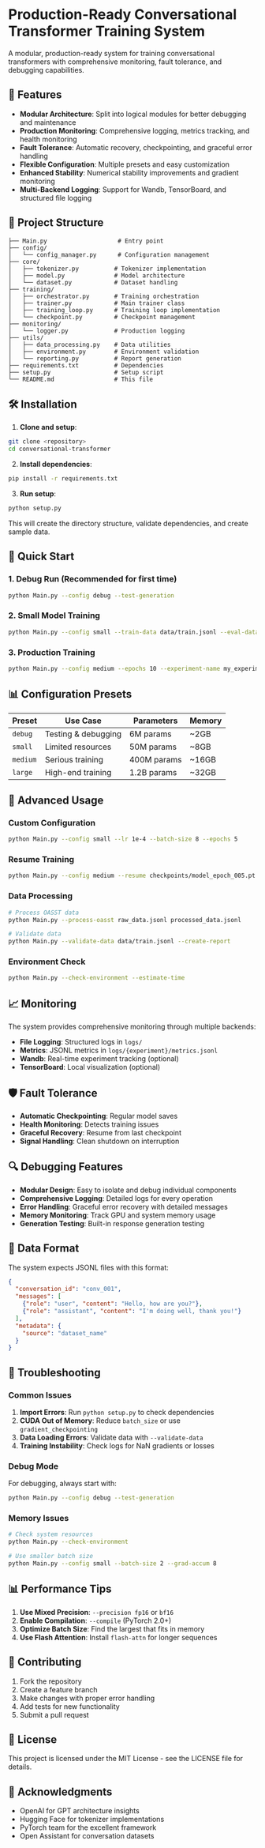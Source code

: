 # Production-Ready Conversational Transformer Training System

A modular, production-ready system for training conversational transformers with comprehensive monitoring, fault tolerance, and debugging capabilities.

## 🚀 Features

- **Modular Architecture**: Split into logical modules for better debugging and maintenance
- **Production Monitoring**: Comprehensive logging, metrics tracking, and health monitoring
- **Fault Tolerance**: Automatic recovery, checkpointing, and graceful error handling
- **Flexible Configuration**: Multiple presets and easy customization
- **Enhanced Stability**: Numerical stability improvements and gradient monitoring
- **Multi-Backend Logging**: Support for Wandb, TensorBoard, and structured file logging

## 📁 Project Structure

```
├── Main.py                    # Entry point
├── config/
│   └── config_manager.py      # Configuration management
├── core/
│   ├── tokenizer.py          # Tokenizer implementation
│   ├── model.py              # Model architecture
│   └── dataset.py            # Dataset handling
├── training/
│   ├── orchestrator.py       # Training orchestration
│   ├── trainer.py            # Main trainer class
│   ├── training_loop.py      # Training loop implementation
│   └── checkpoint.py         # Checkpoint management
├── monitoring/
│   └── logger.py             # Production logging
├── utils/
│   ├── data_processing.py    # Data utilities
│   ├── environment.py        # Environment validation
│   └── reporting.py          # Report generation
├── requirements.txt          # Dependencies
├── setup.py                  # Setup script
└── README.md                 # This file
```

## 🛠️ Installation

1. **Clone and setup**:
```bash
git clone <repository>
cd conversational-transformer
```

2. **Install dependencies**:
```bash
pip install -r requirements.txt
```

3. **Run setup**:
```bash
python setup.py
```

This will create the directory structure, validate dependencies, and create sample data.

## 🚀 Quick Start

### 1. Debug Run (Recommended for first time)
```bash
python Main.py --config debug --test-generation
```

### 2. Small Model Training
```bash
python Main.py --config small --train-data data/train.jsonl --eval-data data/eval.jsonl
```

### 3. Production Training
```bash
python Main.py --config medium --epochs 10 --experiment-name my_experiment
```

## 📊 Configuration Presets

| Preset | Use Case | Parameters | Memory |
|--------|----------|------------|---------|
| `debug` | Testing & debugging | 6M params | ~2GB |
| `small` | Limited resources | 50M params | ~8GB |
| `medium` | Serious training | 400M params | ~16GB |
| `large` | High-end training | 1.2B params | ~32GB |

## 🔧 Advanced Usage

### Custom Configuration
```bash
python Main.py --config small --lr 1e-4 --batch-size 8 --epochs 5
```

### Resume Training
```bash
python Main.py --config medium --resume checkpoints/model_epoch_005.pt
```

### Data Processing
```bash
# Process OASST data
python Main.py --process-oasst raw_data.jsonl processed_data.jsonl

# Validate data
python Main.py --validate-data data/train.jsonl --create-report
```

### Environment Check
```bash
python Main.py --check-environment --estimate-time
```

## 📈 Monitoring

The system provides comprehensive monitoring through multiple backends:

- **File Logging**: Structured logs in `logs/`
- **Metrics**: JSONL metrics in `logs/{experiment}/metrics.jsonl`
- **Wandb**: Real-time experiment tracking (optional)
- **TensorBoard**: Local visualization (optional)

## 🛡️ Fault Tolerance

- **Automatic Checkpointing**: Regular model saves
- **Health Monitoring**: Detects training issues
- **Graceful Recovery**: Resume from last checkpoint
- **Signal Handling**: Clean shutdown on interruption

## 🔍 Debugging Features

- **Modular Design**: Easy to isolate and debug individual components
- **Comprehensive Logging**: Detailed logs for every operation
- **Error Handling**: Graceful error recovery with detailed messages
- **Memory Monitoring**: Track GPU and system memory usage
- **Generation Testing**: Built-in response generation testing

## 📝 Data Format

The system expects JSONL files with this format:

```json
{
  "conversation_id": "conv_001",
  "messages": [
    {"role": "user", "content": "Hello, how are you?"},
    {"role": "assistant", "content": "I'm doing well, thank you!"}
  ],
  "metadata": {
    "source": "dataset_name"
  }
}
```

## 🚨 Troubleshooting

### Common Issues

1. **Import Errors**: Run `python setup.py` to check dependencies
2. **CUDA Out of Memory**: Reduce `batch_size` or use `gradient_checkpointing`
3. **Data Loading Errors**: Validate data with `--validate-data`
4. **Training Instability**: Check logs for NaN gradients or losses

### Debug Mode
For debugging, always start with:
```bash
python Main.py --config debug --test-generation
```

### Memory Issues
```bash
# Check system resources
python Main.py --check-environment

# Use smaller batch size
python Main.py --config small --batch-size 2 --grad-accum 8
```

## 📊 Performance Tips

1. **Use Mixed Precision**: `--precision fp16` or `bf16`
2. **Enable Compilation**: `--compile` (PyTorch 2.0+)
3. **Optimize Batch Size**: Find the largest that fits in memory
4. **Use Flash Attention**: Install `flash-attn` for longer sequences

## 🤝 Contributing

1. Fork the repository
2. Create a feature branch
3. Make changes with proper error handling
4. Add tests for new functionality
5. Submit a pull request

## 📄 License

This project is licensed under the MIT License - see the LICENSE file for details.

## 🙏 Acknowledgments

- OpenAI for GPT architecture insights
- Hugging Face for tokenizer implementations
- PyTorch team for the excellent framework
- Open Assistant for conversation datasets